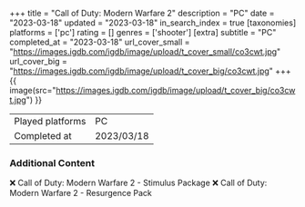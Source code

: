 +++
title = "Call of Duty: Modern Warfare 2"
description = "PC"
date = "2023-03-18"
updated = "2023-03-18"
in_search_index = true
[taxonomies]
platforms = ['pc']
rating = []
genres = ['shooter']
[extra]
subtitle = "PC"
completed_at = "2023-03-18"
url_cover_small = "https://images.igdb.com/igdb/image/upload/t_cover_small/co3cwt.jpg"
url_cover_big = "https://images.igdb.com/igdb/image/upload/t_cover_big/co3cwt.jpg"
+++
{{ image(src="https://images.igdb.com/igdb/image/upload/t_cover_big/co3cwt.jpg") }}

|              |            |
| ------------ | ---------- |
| Played platforms    | PC |
| Completed at | 2023/03/18 |



### Additional Content


❌ Call of Duty: Modern Warfare 2 - Stimulus Package
❌ Call of Duty: Modern Warfare 2 - Resurgence Pack